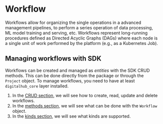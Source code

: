 # Workflow

Workflows allow for organizing the single operations in a advanced management pipelines, to perform a series operation of data processing, ML model training and serving, etc. Workflows represent long-running procedures defined as Directed Acyclic Graphs (DAGs) where each node is a single unit of work performed by the platform (e.g., as a Kubernetes Job).

## Managing workflows with SDK

Workflows can be created and managed as *entities* with the SDK CRUD methods. This can be done directly from the package or through the `Project` object.
To manage workflows, you need to have at least `digitalhub_core` layer installed.

1. In the [CRUD section](./crud.md), we will see how to create, read, update and delete workflows.
2. In the [methods section](./methods.md), we will see what can be done with the `Workflow` object.
3. In the [kinds section](./kinds.md), we will see what kinds are supported.
